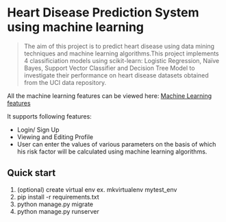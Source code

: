# Heart Disease Prediction System using machine learning
>The aim of this project is to predict heart disease using data mining techniques and machine learning algorithms.This project implements 4 classificiation models using scikit-learn: Logistic Regression, Naïve Bayes, Support Vector Classifier and Decision Tree Model to investigate their performance on heart disease datasets obtained from the UCI data repository.

All the machine learning features can be viewed here: [Machine Learning features](predict_risk/machine_learning_models)

It supports following features:

*	Login/ Sign Up
*	Viewing and Editing Profile
*	User can enter the values of various parameters on the basis of which his risk factor will be calculated using machine learning algorithms.



Quick start
-----------
1. (optional) create virtual env ex. mkvirtualenv mytest_env
2. pip install -r requirements.txt
3. python manage.py migrate
4. python manage.py runserver

